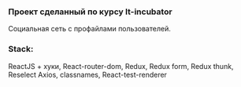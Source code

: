 ### Проект сделанный по курсу It-incubator
Социальная сеть с профайлами пользователей. 

### Stack:

ReactJS + хуки,
React-router-dom,
Redux,
Redux form,
Redux thunk,
Reselect
Axios,
classnames,
React-test-renderer
